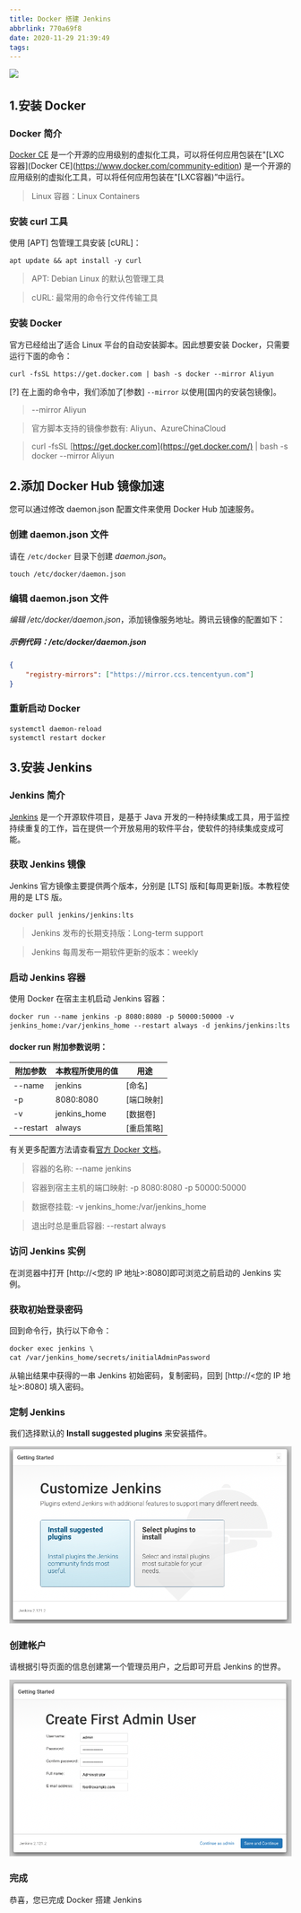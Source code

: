 ```yaml
---
title: Docker 搭建 Jenkins
abbrlink: 770a69f8
date: 2020-11-29 21:39:49
tags:
---
```




![](https://camo.githubusercontent.com/a5004ae5bffb9a59384514fd88d3f18c47e1e0373bfda94a18b422e4a164d399/68747470733a2f2f6a656e6b696e732e696f2f73697465732f64656661756c742f66696c65732f6a656e6b696e735f6c6f676f2e706e67)





## 1.安装 Docker



### Docker 简介

[Docker CE](https://www.docker.com/community-edition) 是一个开源的应用级别的虚拟化工具，可以将任何应用包装在"[LXC容器](Docker CE](https://www.docker.com/community-edition) 是一个开源的应用级别的虚拟化工具，可以将任何应用包装在"[LXC容器)”中运行。

> Linux 容器：Linux Containers

<!--more-->

### 安装 curl 工具

使用 [APT] 包管理工具安装 [cURL]：

```
apt update && apt install -y curl
```

> APT: Debian Linux 的默认包管理工具

> cURL: 最常用的命令行文件传输工具

### 安装 Docker

官方已经给出了适合 Linux 平台的自动安装脚本。因此想要安装 Docker，只需要运行下面的命令：

```
curl -fsSL https://get.docker.com | bash -s docker --mirror Aliyun
```

[?] 在上面的命令中，我们添加了[参数] `--mirror` 以使用[国内的安装包镜像]。



> --mirror Aliyun

> 官方脚本支持的镜像参数有: Aliyun、AzureChinaCloud

> curl -fsSL [https://get.docker.com](https://get.docker.com/) | bash -s docker --mirror Aliyun

## 2.添加 Docker Hub 镜像加速

您可以通过修改 daemon.json 配置文件来使用 Docker Hub 加速服务。

### 创建 daemon.json 文件

请在 `/etc/docker` 目录下创建 *daemon.json*。

```
touch /etc/docker/daemon.json
```

### 编辑 daemon.json 文件

*编辑 /etc/docker/daemon.json*，添加镜像服务地址。腾讯云镜像的配置如下：

##### 示例代码：/etc/docker/daemon.json

```json
{
    "registry-mirrors": ["https://mirror.ccs.tencentyun.com"]
}
```

### 重新启动 Docker

```
systemctl daemon-reload
systemctl restart docker
```

## 3.安装 Jenkins

### Jenkins 简介

[Jenkins](https://jenkins.io/) 是一个开源软件项目，是基于 Java 开发的一种持续集成工具，用于监控持续重复的工作，旨在提供一个开放易用的软件平台，使软件的持续集成变成可能。

### 获取 Jenkins 镜像

Jenkins 官方镜像主要提供两个版本，分别是 [LTS] 版和[每周更新]版。本教程使用的是 LTS 版。

```
docker pull jenkins/jenkins:lts
```

> Jenkins 发布的长期支持版：Long-term support

> Jenkins 每周发布一期软件更新的版本：weekly

### 启动 Jenkins 容器

使用 Docker 在宿主主机启动 Jenkins 容器：

```
docker run --name jenkins -p 8080:8080 -p 50000:50000 -v jenkins_home:/var/jenkins_home --restart always -d jenkins/jenkins:lts
```

#### docker run 附加参数说明：

| 附加参数  | 本教程所使用的值 | 用途                                                         |
| --------- | ---------------- | ------------------------------------------------------------ |
| --name    | jenkins          | [命名] |
| -p        | 8080:8080        | [端口映射] |
| -v        | jenkins_home     | [数据卷] |
| --restart | always           | [重启策略] |

有关更多配置方法请查看[官方 Docker 文档](https://github.com/jenkinsci/docker/blob/master/README.md)。

> 容器的名称: --name jenkins

> 容器到宿主主机的端口映射: -p 8080:8080 -p 50000:50000

> 数据卷挂载: -v jenkins_home:/var/jenkins_home

> 退出时总是重启容器: --restart always

### 访问 Jenkins 实例

在浏览器中打开 [http://<您的  IP 地址>:8080]即可浏览之前启动的 Jenkins 实例。

### 获取初始登录密码

回到命令行，执行以下命令：

```
docker exec jenkins \
cat /var/jenkins_home/secrets/initialAdminPassword
```

从输出结果中获得的一串 Jenkins 初始密码，复制密码，回到 [http://<您的 IP 地址>:8080] 填入密码。

### 定制 Jenkins

我们选择默认的 **Install suggested plugins** 来安装插件。

![](/assets/blogImg/customize-jenkins.png)

### 创建帐户

请根据引导页面的信息创建第一个管理员用户，之后即可开启 Jenkins 的世界。

![](/assets/blogImg/create-first-admin-user.png)

### 完成

恭喜，您已完成 Docker 搭建 Jenkins 